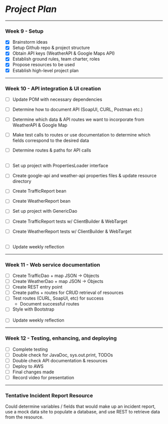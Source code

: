 # *Project Plan*

---

### Week 9 - Setup

- [X] Brainstorm ideas
- [X] Setup Github repo & project structure
- [X] Obtain API keys (WeatherAPI & Google Maps API)
- [X] Establish ground rules, team charter, roles
- [X] Propose resources to be used
- [X] Establish high-level project plan

---

### Week 10 - API integration & UI creation
- [ ] Update POM with necessary dependencies
- [ ] Determine how to document API (SoapUI, CURL, Postman etc.)
- [ ] Determine which data & API routes we want to incorporate from WeatherAPI & Google Map
- [ ] Make test calls to routes or use documentation to determine which fields correspond to the desired data
- [ ] Determine routes & paths for API calls<br><br>

- [ ] Set up project with PropertiesLoader interface
- [ ] Create google-api and weather-api properties files & update resource directory
- [ ] Create TrafficReport bean
- [ ] Create WeatherReport bean
- [ ] Set up project with GenericDao
- [ ] Create TrafficReport tests w/ ClientBuilder & WebTarget
- [ ] Create WeatherReport tests w/ ClientBuilder & WebTarget<br><br>
- [ ] Update weekly reflection

---

### Week 11 - Web service documentation
- [ ] Create TrafficDao + map JSON -> Objects
- [ ] Create WeatherDao + map JSON -> Objects
- [ ] Create REST entry point
- [ ] Create paths + routes for CRUD retrieval of resources
- [ ] Test routes (CURL, SoapUI, etc) for success
  <br>
    - Document successful routes
- [ ] Style with Bootstrap<br><br>
- [ ] Update weekly reflection
---

### Week 12 - Testing, enhancing, and deploying

- [ ] Complete testing
- [ ] Double check for JavaDoc, sys.out.print, TODOs
- [ ] Double check API documentation & resources
- [ ] Deploy to AWS
- [ ] Final changes made
- [ ] Record video for presentation

---

### Tentative Incident Report Resource
Could determine variables / fields that would make up an incident report, use a mock data site to populate a database,
and use REST to retrieve data from the resource.